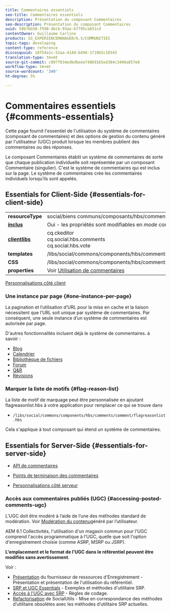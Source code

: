 ```yaml
---
title: Commentaires essentiels
seo-title: Commentaires essentiels
description: Présentation du composant Commentaires
seo-description: Présentation du composant Commentaires
uuid: 58b7bb58-f598-4bcb-93ae-b7795cab51cd
contentOwner: Guillaume Carlino
products: SG_EXPERIENCEMANAGER/6.5/COMMUNITIES
topic-tags: developing
content-type: reference
discoiquuid: 18f54a1c-52aa-414d-b494-1f19b5c10345
translation-type: tm+mt
source-git-commit: c897f034edbdbeee74869165ed384c3408a857e0
workflow-type: tm+mt
source-wordcount: '349'
ht-degree: 5%

---
```



# Commentaires essentiels {#comments-essentials}

Cette page fournit l&#39;essentiel de l&#39;utilisation du système de commentaires (composant de commentaires) et des options de gestion du contenu généré par l&#39;utilisateur (UGC) produit lorsque les membres publient des commentaires ou des réponses.

Le composant Commentaires établit un système de commentaires de sorte que chaque publication individuelle soit représentée par un composant Commentaire (singulier). C&#39;est le système de commentaires qui est inclus sur la page. Le système de commentaires crée les commentaires individuels lorsqu’ils sont appelés.

## Essentials for Client-Side {#essentials-for-client-side}

<table>
 <tbody>
  <tr>
   <td> <strong>resourceType</strong></td>
   <td> social/biens communs/composants/hbs/commentaires</td>
  </tr>
  <tr>
   <td> <a href="scf.md#add-or-include-a-communities-component"><strong>inclus</strong></a></td>
   <td>Oui - les propriétés sont modifiables en <i>mode </i>conception</td>
  </tr>
  <tr>
   <td> <a href="client-customize.md#clientlibs-for-scf"><strong>clientlibs</strong></a></td>
   <td>cq.ckeditor<br /> cq.social.hbs.comments<br /> cq.social.hbs.vote</td>
  </tr>
  <tr>
   <td> <strong>templates</strong></td>
   <td> /libs/social/commons/components/hbs/comments/comments.hbs<br /> </td>
  </tr>
  <tr>
   <td> <strong>CSS</strong></td>
   <td> /libs/social/commons/components/hbs/comments/clientlibs/commentsystem.css</td>
  </tr>
  <tr>
   <td><strong> properties</strong></td>
   <td> Voir <a href="comments.md">Utilisation de commentaires</a></td>
  </tr>
 </tbody>
</table>

[Personnalisations côté client](client-customize.md)

### Une instance par page {#one-instance-per-page}

La pagination et l’utilisation d’URL pour la mise en cache et la liaison nécessitent que l’URL soit unique par système de commentaires. Par conséquent, une seule instance d’un système de commentaires est autorisée par page.

D&#39;autres fonctionnalités incluent déjà le système de commentaires. à savoir :

* [Blog](blog-developer-basics.md)
* [Calendrier](calendar-basics-for-developers.md)
* [Bibliothèque de fichiers](essentials-file-library.md)
* [Forum](essentials-forum.md)
* [Q&amp;R](qna-essentials.md)
* [Révisions](reviews-basics.md)

### Marquer la liste de motifs {#flag-reason-list}

La liste de motif de marquage peut être personnalisée en ajoutant flagreasonlist.hbs à votre application pour remplacer ce qui se trouve dans

* `/libs/social/commons/components/hbs/comments/comment/flagreasonlist.hbs`

Cela s&#39;applique à tout composant qui étend un système de commentaires.

## Essentials for Server-Side {#essentials-for-server-side}

* [API de commentaires](https://helpx.adobe.com/experience-manager/6-5/sites/developing/using/reference-materials/javadoc/com/adobe/cq/social/commons/comments/api/package-summary.html)

* [Points de terminaison des commentaires](https://helpx.adobe.com/experience-manager/6-5/sites/developing/using/reference-materials/javadoc/com/adobe/cq/social/commons/comments/endpoints/package-summary.html)

* [Personnalisations côté serveur](server-customize.md)

### Accès aux commentaires publiés (UGC) {#accessing-posted-comments-ugc}

L’UGC doit être modéré à l’aide de l’une des méthodes standard de modération.
Voir [Modération du contenu](moderate-ugc.md)généré par l’utilisateur.

AEM 6.1 Collectivités, l&#39;utilisation d&#39;un magasin [](working-with-srp.md) commun pour l&#39;UGC comprend l&#39;accès programmatique à l&#39;UGC, quelle que soit l&#39;option d&#39;enregistrement choisie (comme ASRP, MSRP ou JSRP).

**L&#39;emplacement et le format de l&#39;UGC dans le référentiel peuvent être modifiés sans avertissement**.

Voir :

* [Présentation](srp.md) du fournisseur de ressources d&#39;Enregistrement - Présentation et présentation de l&#39;utilisation du référentiel.
* [SRP et UGC Essentials](srp-and-ugc.md) - Exemples et méthodes d&#39;utilitaire SRP.
* [Accès à l&#39;UGC avec SRP](accessing-ugc-with-srp.md) - Règles de codage.
* [Refactorisation](socialutils.md) de SocialUtils - Mise en correspondance des méthodes d’utilitaire obsolètes avec les méthodes d’utilitaire SRP actuelles.

